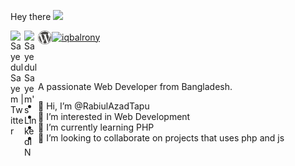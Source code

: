 Hey there <img src="https://camo.githubusercontent.com/e8e7b06ecf583bc040eb60e44eb5b8e0ecc5421320a92929ce21522dbc34c891/68747470733a2f2f6d656469612e67697068792e636f6d2f6d656469612f6876524a434c467a6361737252346961377a2f67697068792e676966" data-canonical-src="https://media.giphy.com/media/hvRJCLFzcasrR4ia7z/giphy.gif" style="width: 35px; display: inline-block;" data-target="animated-image.originalImage">


<a href="https://twitter.com/RabiulAzad_Tapu"><img align="left" alt="Sayedul Sayem | Twitter" width="22px" src="https://raw.githubusercontent.com/peterthehan/peterthehan/master/assets/twitter.svg" style="max-width: 100%;"></a>

<a href="https://www.linkedin.com/in/rabiulazadtapu/"><img align="left" alt="Sayedul Sayem's LinkedIN" width="22px" src="https://raw.githubusercontent.com/peterthehan/peterthehan/master/assets/linkedin.svg" style="max-width: 100%;"></a>

<a href="https://profiles.wordpress.org/rabiulazad/"><img align="left" alt="Sayedul Sayem | WordPress" width="22px" src="https://raw.githubusercontent.com/github/explore/80688e429a7d4ef2fca1e82350fe8e3517d3494d/topics/wordpress/wordpress.png" style="max-width: 100%;"></a>

<a href="https://codepen.io/iqbalrony" rel="nofollow"><img align="center" src="https://raw.githubusercontent.com/rahuldkjain/github-profile-readme-generator/master/src/images/icons/Social/codepen.svg" alt="iqbalrony" height="30" width="40" style="max-width: 100%;"></a>

</br></br>

A passionate Web Developer from Bangladesh.

- 👋 Hi, I’m @RabiulAzadTapu
- 👀 I’m interested in Web Development
- 🌱 I’m currently learning PHP
- 💞️ I’m looking to collaborate on projects that uses php and js


<!---
RabiulAzadTapu/RabiulAzadTapu is a ✨ special ✨ repository because its `README.md` (this file) appears on your GitHub profile.
You can click the Preview link to take a look at your changes.
--->
